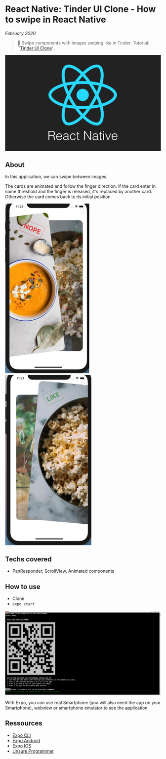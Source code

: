 # React Native: Tinder UI Clone - How to swipe in React Native

*February 2020*

> 🔨 Swipe components with images swiping like in Tinder. Tutorial: ''[Tinder UI Clone](https://blog.expo.io/tutorial-tinder-ui-clone-18f72048d1a4)'.

![React Native logo](readme-img/intro-react-logo.png)

## About

In this application, we can swipe between images.

The cards are animated and follow the finger direction. If the card enter in some threshold and the finger is released, it's replaced by another card. Otherwise the card comes back to its initial position.

![Capture](readme-img/capture-nope.PNG)![Capture](readme-img/capture-like.PNG)
## Techs covered

- PanResponder, ScrollView, Animated components


## How to use

- Clone
- `expo start`

![Expo](readme-img/expo-cli.PNG)

With Expo, you can use real Smartphone (you will also need the app on your Smartphone), webview or smartphone emulator to see the application.

## Ressources

- [Expo CLI](https://docs.expo.io/versions/latest/workflow/expo-cli/)
- [Expo Android](https://play.google.com/store/apps/details?id=host.exp.exponent)
- [Expo IOS](https://apps.apple.com/fr/app/expo-client/id982107779)
- [Unsure Programmer](https://www.youtube.com/channel/UCiNWv52iO_OAdZ12kslG4Cg)
